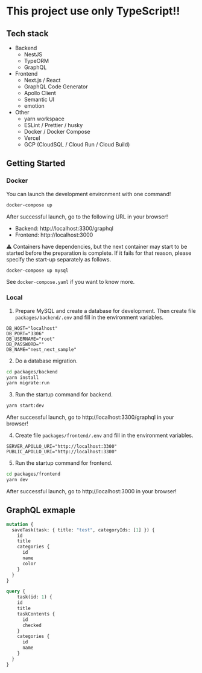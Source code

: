 # This project use only TypeScript!!

## Tech stack

- Backend
  - NestJS
  - TypeORM
  - GraphQL
- Frontend
  - Next.js / React
  - GraphQL Code Generator
  - Apollo Client
  - Semantic UI
  - emotion
- Other
  - yarn workspace
  - ESLint / Prettier / husky
  - Docker / Docker Compose
  - Vercel
  - GCP (CloudSQL / Cloud Run / Cloud Build)

## Getting Started

### Docker

You can launch the development environment with one command!

```bash
docker-compose up
```

After successful launch, go to the following URL in your browser!
- Backend: http://localhost:3300/graphql
- Frontend: http://localhost:3000

:warning: Containers have dependencies, but the next container may start to be started before the preparation is complete.
If it fails for that reason, please specify the start-up separately as follows.

```bash
docker-compose up mysql
```

See `docker-compose.yaml` if you want to know more.

### Local

1. Prepare MySQL and create a database for development.
Then create file `packages/backend/.env` and fill in the environment variables.

```.env.example
DB_HOST="localhost"
DB_PORT="3306"
DB_USERNAME="root"
DB_PASSWORD=""
DB_NAME="nest_next_sample"
```


2. Do a database migration.

```bash
cd packages/backend
yarn install
yarn migrate:run
```

3. Run the startup command for backend.

```bash
yarn start:dev
```

After successful launch, go to http://localhost:3300/graphql in your browser!

4. Create file `packages/frontend/.env` and fill in the environment variables.

```.env.example
SERVER_APOLLO_URI="http://localhost:3300"
PUBLIC_APOLLO_URI="http://localhost:3300"
```

5. Run the startup command for frontend.

```bash
cd packages/frontend
yarn dev
```

After successful launch, go to http://localhost:3000 in your browser!


## GraphQL exmaple

```graphql
mutation {
  saveTask(task: { title: "test", categoryIds: [1] }) {
    id
    title
    categories {
      id
      name
      color
    }
  }
}
```

```graphql
query {
	task(id: 1) {
    id
    title
    taskContents {
      id
      checked
    }
    categories {
      id
      name
    }
  }
}
```

